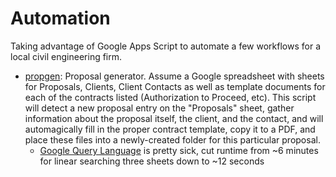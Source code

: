 # Automation

Taking advantage of Google Apps Script to automate a few workflows for a local civil engineering firm.
* [propgen](propgen.gs): Proposal generator. Assume a Google spreadsheet with sheets for Proposals, Clients, Client Contacts as well as template documents for each of the contracts listed (Authorization to Proceed, etc). This script will detect a new proposal entry on the "Proposals" sheet, gather information about the proposal itself, the client, and the contact, and will automagically fill in the proper contract template, copy it to a PDF, and place these files into a newly-created folder for this particular proposal.
  * [Google Query Language](https://developers.google.com/chart/interactive/docs/querylanguage) is pretty sick, cut runtime from ~6 minutes for linear searching three sheets down to ~12 seconds 
  

